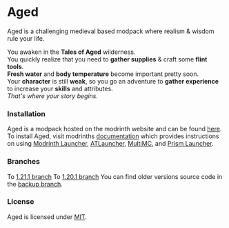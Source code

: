 # Aged
Aged is a challenging medieval based modpack where realism & wisdom rule your life.  

You awaken in the **Tales of Aged** wilderness.  
You quickly realize that you need to **gather supplies** & craft some **flint tools**.  
**Fresh water** and **body temperature** become important pretty soon.  
Your **character** is still **weak**, so you go an adventure to **gather experience** to increase your **skills** and attributes.  
*That's where your story begins.*  

### Installation
Aged is a modpack hosted on the modrinth website and can be found [here](https://modrinth.com/modpack/aged). To install Aged, visit modrinths [documentation](https://docs.modrinth.com/docs/modpacks/playing_modpacks/) which provides instructions on using [Modrinth Launcher](https://modrinth.com/app), [ATLauncher](https://atlauncher.com/about), [MultiMC](https://multimc.org/), and [Prism Launcher](https://prismlauncher.org/).

### Branches
To [1.21.1 branch](https://github.com/xR4YM0ND/Aged/tree/1.21.1)
To [1.20.1 branch](https://github.com/xR4YM0ND/Aged/tree/1.20.1)
You can find older versions source code in the [backup branch](https://github.com/xR4YM0ND/Aged/tree/backup).

### License
Aged is licensed under [MIT](https://github.com/xR4YM0ND/Aged/tree/master/LICENSE.md).
